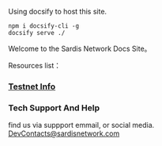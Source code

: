 Using docsify to host this site.

```
npm i docsify-cli -g
docsify serve ./
```

Welcome to the Sardis Network Docs Site。

Resources list：

### [Testnet Info](testnet.md)

### Tech Support And Help

find us via suppport emmail, or social media.
<DevContacts@sardisnetwork.com>
